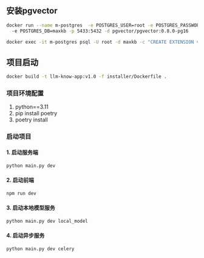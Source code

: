 ## 安装pgvector
```bash
docker run --name m-postgres  -e POSTGRES_USER=root -e POSTGRES_PASSWORD=123456
  -e POSTGRES_DB=maxkb -p 5433:5432 -d pgvector/pgvector:0.8.0-pg16

```
```bash
docker exec -it m-postgres psql -U root -d maxkb -c "CREATE EXTENSION vector;"
```

## 项目启动
```bash
docker build -t llm-know-app:v1.0 -f installer/Dockerfile .
```
### 项目环境配置

1. python==3.11
2. pip install poetry
3. poetry install

### 启动项目

#### 1. 启动服务端

```bash
python main.py dev
```

#### 2. 启动前端

```bash
npm run dev
```

#### 3. 启动本地模型服务

```bash
python main.py dev local_model
```

#### 4. 启动异步服务

```bash
python main.py dev celery
```
